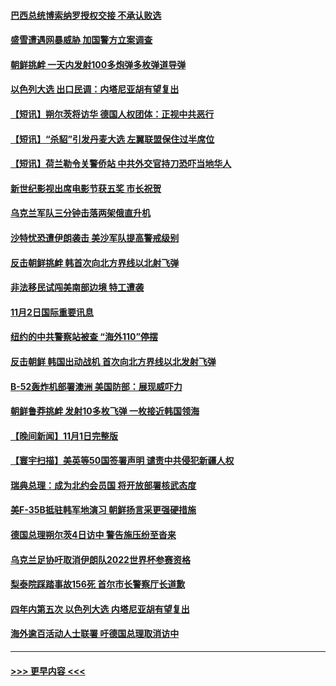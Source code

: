 #### [巴西总统博索纳罗授权交接 不承认败选](../pages/prog202/a103565837.md?t=11030350) 
#### [盛雪遭遇网暴威胁 加国警方立案调查](../pages/prog202/a103565824.md?t=11030350) 
#### [朝鲜挑衅 一天内发射100多炮弹多枚弹道导弹](../pages/prog202/a103565819.md?t=11030350) 
#### [以色列大选 出口民调：内塔尼亚胡有望复出](../pages/prog202/a103565832.md?t=11030350) 
#### [【短讯】朔尔茨将访华 德国人权团体：正视中共恶行](../pages/prog202/a103565821.md?t=11030350) 
#### [【短讯】“杀貂”引发丹麦大选 左翼联盟保住过半席位](../pages/prog202/a103565827.md?t=11030350) 
#### [【短讯】荷兰勒令关警侨站 中共外交官持刀恐吓当地华人](../pages/prog202/a103565817.md?t=11030350) 
#### [新世纪影视出席电影节获五奖 市长祝贺](../pages/prog202/a103565584.md?t=11030350) 
#### [乌克兰军队三分钟击落两架俄直升机](../pages/prog202/a103565597.md?t=11030350) 
#### [沙特忧恐遭伊朗袭击 美沙军队提高警戒级别](../pages/prog202/a103565610.md?t=11030350) 
#### [反击朝鲜挑衅 韩首次向北方界线以北射飞弹](../pages/prog202/a103565572.md?t=11030350) 
#### [非法移民试闯美南部边境 特工遭袭](../pages/prog202/a103565605.md?t=11030350) 
#### [11月2日国际重要讯息](../pages/prog202/a103565567.md?t=11030350) 
#### [纽约的中共警察站被查 “海外110”停摆](../pages/prog202/a103565513.md?t=11030350) 
#### [反击朝鲜 韩国出动战机 首次向北方界线以北发射飞弹](../pages/prog202/a103565473.md?t=11030350) 
#### [B-52轰炸机部署澳洲 美国防部：展现威吓力](../pages/prog202/a103565458.md?t=11030350) 
#### [朝鲜鲁莽挑衅 发射10多枚飞弹 一枚接近韩国领海](../pages/prog202/a103565432.md?t=11030350) 
#### [【晚间新闻】11月1日完整版](../pages/prog202/a103565341.md?t=11030350) 
#### [【寰宇扫描】美英等50国签署声明 谴责中共侵犯新疆人权](../pages/prog202/a103565381.md?t=11030350) 
#### [瑞典总理：成为北约会员国 将开放部署核武态度](../pages/prog202/a103565412.md?t=11030350) 
#### [美F-35B抵驻韩军地演习 朝鲜扬言采更强硬措施](../pages/prog202/a103565368.md?t=11030350) 
#### [德国总理朔尔茨4日访中 警告施压纷至沓来](../pages/prog202/a103565194.md?t=11030350) 
#### [乌克兰足协吁取消伊朗队2022世界杯参赛资格](../pages/prog202/a103565002.md?t=11030350) 
#### [梨泰院踩踏事故156死 首尔市长警察厅长道歉](../pages/prog202/a103565021.md?t=11030350) 
#### [四年内第五次 以色列大选 内塔尼亚胡有望复出](../pages/prog202/a103565017.md?t=11030350) 
#### [海外逾百活动人士联署 吁德国总理取消访中](../pages/prog202/a103564875.md?t=11030350) 

----
#### [ >>> 更早内容 <<< ](../indexes/prog202-earlier.md)
